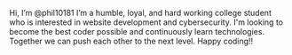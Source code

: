 Hi, I’m @phil10181
I’m a humble, loyal, and hard working college student who is interested in website development and cybersecurity. 
I'm looking to become the best coder possible and continuously learn technologies. 
Together we can push each other to the next level. 
Happy coding!!

